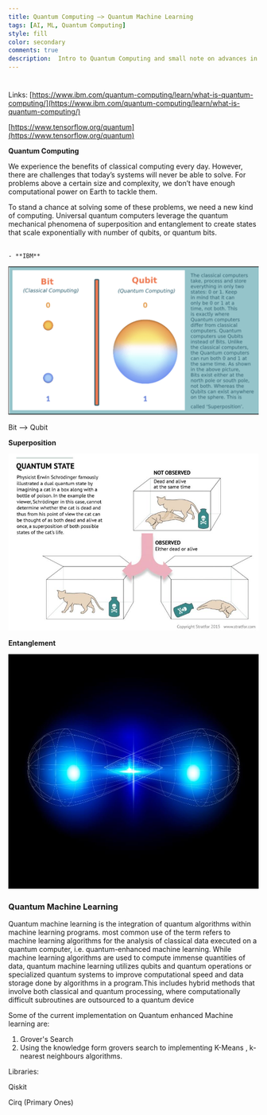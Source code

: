 ```yaml
---
title: Quantum Computing —> Quantum Machine Learning
tags: [AI, ML, Quantum Computing]
style: fill
color: secondary
comments: true
description:  Intro to Quantum Computing and small note on advances in quantum computing based Machine Learning.
---
```

# 

Links: [https://www.ibm.com/quantum-computing/learn/what-is-quantum-computing/](https://www.ibm.com/quantum-computing/learn/what-is-quantum-computing/)

[https://www.tensorflow.org/quantum](https://www.tensorflow.org/quantum)

**Quantum Computing**

We experience the benefits of classical computing every day. However, there are challenges that today’s systems will never be able to solve. For problems above a certain size and complexity, we don’t have enough computational power on Earth to tackle them.

To stand a chance at solving some of these problems, we need a new kind of computing. Universal quantum computers leverage the quantum mechanical phenomena of superposition and entanglement to create states that scale exponentially with number of qubits, or quantum bits.

                                                                                                                      - **IBM**

![Quantum%20Computing%20%E2%80%94%20Quantum%20Machine%20Learning%20af82bd86c5d8467a92bc442ef0d3e7ea/Untitled.png](https://github.com/udaygirish/udaygirish.github.io/blob/master/_posts/QC_introduction/Untitled.png)

Bit —> Qubit

**Superposition**

![Quantum%20Computing%20%E2%80%94%20Quantum%20Machine%20Learning%20af82bd86c5d8467a92bc442ef0d3e7ea/Untitled%201.png](https://github.com/udaygirish/udaygirish.github.io/blob/master/_posts/QC_introduction/Untitled_1.png)

**Entanglement**  

![Quantum%20Computing%20%E2%80%94%20Quantum%20Machine%20Learning%20af82bd86c5d8467a92bc442ef0d3e7ea/Untitled%202.png](https://github.com/udaygirish/udaygirish.github.io/blob/master/_posts/QC_introduction/Untitled_2.png)

### Quantum Machine Learning

Quantum machine learning is the integration of quantum algorithms within machine learning programs. most common use of the term refers to machine learning algorithms for the analysis of classical data executed on a quantum computer, i.e. quantum-enhanced machine learning. While machine learning algorithms are used to compute immense quantities of data, quantum machine learning utilizes qubits and quantum operations or specialized quantum systems to improve computational speed and data storage done by algorithms in a program.This includes hybrid methods that involve both classical and quantum processing, where computationally difficult subroutines are outsourced to a quantum device

Some of the current implementation on Quantum enhanced Machine learning are:

1. Grover's Search
2. Using  the knowledge form grovers search to implementing  K-Means , k- nearest neighbours algorithms.

Libraries:

Qiskit 

Cirq (Primary Ones)